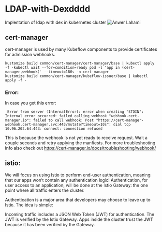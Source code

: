 # LDAP-with-Dexdddd
Implentation of ldap with dex in kubernetes cluster
![Anwer Lahami](https://www.arrikto.com/wp-content/uploads/2019/07/istio-dex-authentication.png)
## cert-manager
cert-manager is used by many Kubeflow components to provide certificates for admission webhooks.
```
kustomize build common/cert-manager/cert-manager/base | kubectl apply -f -kubectl wait --for=condition=ready pod -l 'app in (cert-manager,webhook)' --timeout=180s -n cert-manager
kustomize build common/cert-manager/kubeflow-issuer/base | kubectl apply -f -
 ```
### Error:
In case you get this error:
```
 Error from server (InternalError): error when creating "STDIN": Internal error occurred: failed calling webhook "webhook.cert-manager.io": failed to call webhook: Post "https://cert-manager-webhook.cert-manager.svc:443/mutate?timeout=10s": dial tcp 10.96.202.64:443: connect: connection refused 
```
This is because the webhook is not yet ready to receive request. Wait a couple seconds and retry applying the manfiests.
For more troubleshooting info also check out https://cert-manager.io/docs/troubleshooting/webhook/
##  istio:
We will focus on using Istio to perform end-user authentication, meaning that our apps won’t contain any authentication logic!
Authentication, for user access to an application, will be done at the Istio Gateway: the one point where all traffic enters the cluster.

Authentication is a major area that developers may choose to leave up to Istio. The idea is simple:

Incoming traffic includes a JSON Web Token (JWT) for authentication.
The JWT is verified by the Istio Gateway.
Apps inside the cluster trust the JWT because it has been verified by the Gateway.
